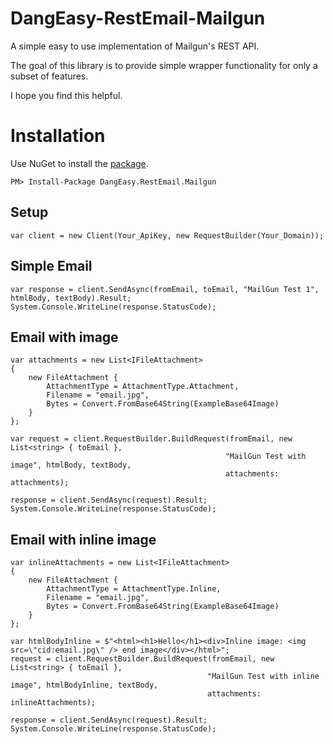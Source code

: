 # DangEasy-RestEmail-Mailgun
A simple easy to use implementation of Mailgun's REST API.

The goal of this library is to provide simple wrapper functionality for only a subset of features. 

I hope you find this helpful.

# Installation

Use NuGet to install the [package](https://www.nuget.org/packages/DangEasy.RestEmail.Mailgun/).

```
PM> Install-Package DangEasy.RestEmail.Mailgun
```


## Setup
```
var client = new Client(Your_ApiKey, new RequestBuilder(Your_Domain));
```

## Simple Email
```
var response = client.SendAsync(fromEmail, toEmail, "MailGun Test 1", htmlBody, textBody).Result;
System.Console.WriteLine(response.StatusCode);
```

## Email with image
```
var attachments = new List<IFileAttachment>
{
    new FileAttachment {
        AttachmentType = AttachmentType.Attachment,
        Filename = "email.jpg",
        Bytes = Convert.FromBase64String(ExampleBase64Image)
    }
};

var request = client.RequestBuilder.BuildRequest(fromEmail, new List<string> { toEmail }, 
                                                "MailGun Test with image", htmlBody, textBody, 
                                                attachments: attachments);

response = client.SendAsync(request).Result;
System.Console.WriteLine(response.StatusCode);
```

## Email with inline image
```
var inlineAttachments = new List<IFileAttachment>
{
    new FileAttachment {
        AttachmentType = AttachmentType.Inline,
        Filename = "email.jpg",
        Bytes = Convert.FromBase64String(ExampleBase64Image)
    }
};

var htmlBodyInline = $"<html><h1>Hello</h1><div>Inline image: <img src=\"cid:email.jpg\" /> end image</div></html>";
request = client.RequestBuilder.BuildRequest(fromEmail, new List<string> { toEmail }, 
                                            "MailGun Test with inline image", htmlBodyInline, textBody, 
                                            attachments: inlineAttachments);

response = client.SendAsync(request).Result;
System.Console.WriteLine(response.StatusCode);
```

